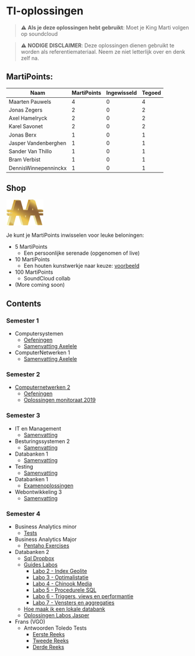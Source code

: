 # TI-oplossingen
> :warning: **Als je deze oplossingen hebt gebruikt**: Moet je King Marti volgen op soundcloud


> :warning: **NODIGE DISCLAIMER**: Deze oplossingen dienen gebruikt te worden als referentiemateriaal. Neem ze niet letterlijk over en denk zelf na. 

## MartiPoints:

| Naam                | MartiPoints   | Ingewisseld | Tegoed
| -------------       | ------------- |-------------|-------------
| Maarten Pauwels     | 4             | 0           | 4          |
| Jonas Zegers        | 2             | 0           | 2          |    
| Axel Hamelryck      | 2             | 0           | 2          |    
| Karel Savonet       | 2             | 0           | 2          |             
| Jonas Berx          | 1             | 0           | 1          |      
| Jasper Vandenberghen| 1             | 0           | 1          |      
| Sander Van Thillo   | 1             | 0           | 1          |      
| Bram Verbist        | 1             | 0           | 1          |  
| DennisWinnepenninckx| 1             | 0           | 1          |  



## Shop
<img src="img/martipoints.png" width="100" title="MartiPoints">


Je kunt je MartiPoints inwisselen voor leuke beloningen:

* 5 MartiPoints
  * Een persoonlijke serenade (opgenomen of live)
* 10 MartiPoints
  * Een houten kunstwerkje naar keuze: [voorbeeld](img/dolphin.jpg)
* 100 MartiPoints
  * SoundCloud collab
* (More coming soon)

## Contents

### Semester 1
* Computersystemen
  * [Oefeningen](https://github.com/martijnmeeldijk/TI-oplossingen/tree/master/Semester%201/computersystemen)
  * [Samenvatting Axelele](https://github.com/martijnmeeldijk/TI-oplossingen/blob/master/Semester%201/computersystemen/Computersystemen_axelele_2019.pdf)
* ComputerNetwerken 1
  * [Samenvatting Axelele](https://github.com/martijnmeeldijk/TI-oplossingen/blob/master/Semester%201/Computernetwerken%201/Computernetwerken_axelele_2019.pdf)


### Semester 2
* [Computernetwerken 2](https://github.com/martijnmeeldijk/TI-oplossingen/blob/master/Semester%202)
  * [Oefeningen](https://github.com/martijnmeeldijk/TI-oplossingen/blob/master/Semester%202/cnw2.pdf)
  * [Oplossingen monitoraat 2019](https://github.com/martijnmeeldijk/TI-oplossingen/blob/master/Semester%202/oplossingen%20monitoraat%20cnw2.txt)


### Semester 3
* IT en Management
  * [Samenvatting](https://github.com/martijnmeeldijk/TI-oplossingen/blob/master/Semester%203/SAMENVATTING%20IT%26M.docx)
* Besturingssystemen 2
  * [Samenvatting](https://github.com/martijnmeeldijk/TI-oplossingen/blob/master/Semester%203/Samenvatting%20Besturingssystemen%202.docx)
* Databanken 1 
  * [Samenvatting](https://github.com/martijnmeeldijk/TI-oplossingen/blob/master/Semester%203/Samenvatting%20databanken%201_v2.pdf)
* Testing
  * [Samenvatting](https://github.com/martijnmeeldijk/TI-oplossingen/blob/master/Semester%203/Samenvatting%20testing.docx)
* Databanken 1
  * [Examenoplossingen](https://github.com/martijnmeeldijk/TI-oplossingen/blob/master/Semester%203/databanken-examenopl-2.txt)
* Webontwikkeling 3
  * [Samenvatting](https://github.com/martijnmeeldijk/TI-oplossingen/blob/master/Semester%203/samenvatting%20Webontwikkeling%203.pdf)
  

### Semester 4
* Business Analytics minor
  * [Tests](https://github.com/martijnmeeldijk/TI-oplossingen/tree/master/Semester%204/BA%20minor%20tests)
* Business Analytics Major
  * [Pentaho Exercises](https://github.com/martijnmeeldijk/TI-oplossingen/tree/master/Semester%204/Ba_Major/Pentaho_Exercises)
* Databanken 2
  * [Sql Dropbox](https://github.com/martijnmeeldijk/TI-oplossingen/blob/master/Semester%204/DB2/DB2-sqldropbox.md)
  * [Guides Labos](https://github.com/martijnmeeldijk/TI-oplossingen/tree/master/Semester%204/DB2/DB2-Labos)
    * [Labo 2 - Index Geolite](https://github.com/martijnmeeldijk/TI-oplossingen/blob/master/Semester%204/DB2/DB2-Labos/02_3_index_geolite.md)
    * [Labo 3 - Optimalistatie](https://github.com/martijnmeeldijk/TI-oplossingen/blob/master/Semester%204/DB2/DB2-Labos/03_04_optimalisatie_oef.md)
    * [Labo 4 - Chinook Media](https://github.com/martijnmeeldijk/TI-oplossingen/blob/master/Semester%204/DB2/DB2-Labos/04_04_chinook_media.md)
    * [Labo 5 - Procedurele SQL](https://github.com/martijnmeeldijk/TI-oplossingen/blob/master/Semester%204/DB2/DB2-Labos/05_5_procedurele_SQL_trigger_oef.md)
    * [Labo 6 - Triggers, views en performantie](https://github.com/martijnmeeldijk/TI-oplossingen/blob/master/Semester%204/DB2/DB2-Labos/06_3_view_sp_triggers_performantie.md)
    * [Labo 7 - Vensters en aggregaties](https://github.com/martijnmeeldijk/TI-oplossingen/blob/master/Semester%204/DB2/DB2-Labos/07_vensters_en_aggregaties.md)
  * [Hoe maak ik een lokale databank](https://github.com/martijnmeeldijk/TI-oplossingen/blob/master/Semester%204/DB2/DB2-Labos/hoe_maak_ik_een_lokale_databank.md)
  * [Oplossingen Labos Jasper](https://github.com/martijnmeeldijk/TI-oplossingen/tree/master/Semester%204/DB2/DB2-Labos/jasper)
* Frans (VGO)
  * Antwoorden Toledo Tests
    * [Eerste Reeks](https://github.com/martijnmeeldijk/TI-oplossingen/blob/master/Semester%204/VGO%20-%20Frans/frans-antwoorden.md)
    * [Tweede Reeks](https://github.com/martijnmeeldijk/TI-oplossingen/blob/master/Semester%204/VGO%20-%20Frans/frans-antwoorden%20deel%202.md)
    * [Derde Reeks](https://github.com/martijnmeeldijk/TI-oplossingen/blob/master/Semester%204/VGO%20-%20Frans/frans-antwoorden%20deel%203.md)


